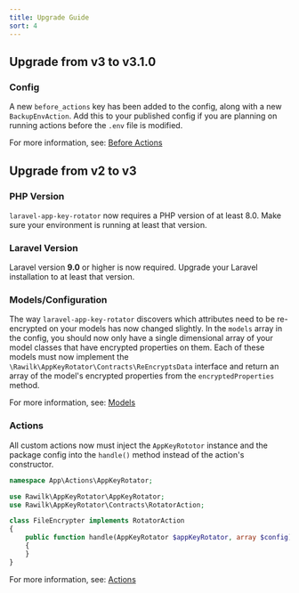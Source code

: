 ```yaml
---
title: Upgrade Guide
sort: 4
---
```


## Upgrade from v3 to v3.1.0

### Config
A new `before_actions` key has been added to the config, along with a new `BackupEnvAction`. Add this to your published config if you are planning on running actions before
the `.env` file is modified.

For more information, see: [Before Actions](/docs/laravel-app-key-rotator/{version}/usage/actions#user-content-before-actions)

## Upgrade from v2 to v3

### PHP Version

`laravel-app-key-rotator` now requires a PHP version of at least 8.0. Make sure your environment is running at least that version.

### Laravel Version

Laravel version **9.0** or higher is now required. Upgrade your Laravel installation to at least that version.

### Models/Configuration

The way `laravel-app-key-rotator` discovers which attributes need to be re-encrypted on your models has now changed slightly. In the `models` array in the config, you should now only have a single dimensional array of your model classes that have encrypted properties on them. Each of these models must now implement the `\Rawilk\AppKeyRotator\Contracts\ReEncryptsData` interface and return an array of the model's encrypted properties from the `encryptedProperties` method.

For more information, see: [Models](/docs/laravel-app-key-rotator/{version}/usage/models)

### Actions

All custom actions now must inject the `AppKeyRototor` instance and the package config into the `handle()` method instead of the action's constructor.

```php
namespace App\Actions\AppKeyRotator;

use Rawilk\AppKeyRotator\AppKeyRotator;
use Rawilk\AppKeyRotator\Contracts\RotatorAction;

class FileEncrypter implements RotatorAction
{
    public function handle(AppKeyRotator $appKeyRotator, array $config): void
    {
    }
}
```

For more information, see: [Actions](/docs/laravel-app-key-rotator/{version}/usage/actions)
